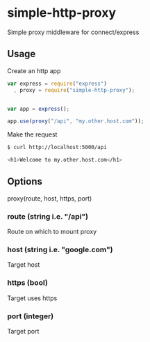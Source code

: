 simple-http-proxy
============

Simple proxy middleware for connect/express

Usage
-----

Create an http app
```js
var express = require("express")
  , proxy = require("simple-http-proxy");


var app = express();

app.use(proxy("/api", "my.other.host.com"));
```

Make the request
```sh
$ curl http://localhost:5000/api

<h1>Welcome to my.other.host.com</h1>
```

Options
-------

proxy(route, host, https, port)

### route (string i.e. "/api")

Route on which to mount proxy

### host (string i.e. "google.com")

Target host

### https (bool)

Target uses https

### port (integer)

Target port